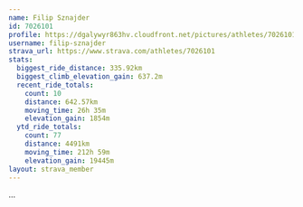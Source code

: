 ```yaml
---
name: Filip Sznajder
id: 7026101
profile: https://dgalywyr863hv.cloudfront.net/pictures/athletes/7026101/2123836/17/large.jpg
username: filip-sznajder
strava_url: https://www.strava.com/athletes/7026101
stats:
  biggest_ride_distance: 335.92km
  biggest_climb_elevation_gain: 637.2m
  recent_ride_totals:
    count: 10
    distance: 642.57km
    moving_time: 26h 35m
    elevation_gain: 1854m
  ytd_ride_totals:
    count: 77
    distance: 4491km
    moving_time: 212h 59m
    elevation_gain: 19445m
layout: strava_member
--- 
```

...
